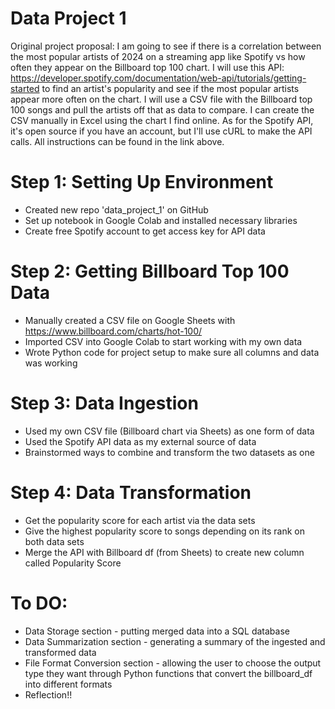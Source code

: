 # Data Project 1

Original project proposal:
I am going to see if there is a correlation between the most popular artists of 2024 on a streaming app like Spotify vs how often they appear on the Billboard top 100 chart. I will use this API: https://developer.spotify.com/documentation/web-api/tutorials/getting-started to find an artist's popularity and see if the most popular artists appear more often on the chart. I will use a CSV file with the Billboard top 100 songs and pull the artists off that as data to compare. I can create the CSV manually in Excel using the chart I find online. As for the Spotify API, it's open source if you have an account, but I'll use cURL to make the API calls. All instructions can be found in the link above.

# Step 1: Setting Up Environment
- Created new repo 'data_project_1' on GitHub
- Set up notebook in Google Colab and installed necessary libraries
- Create free Spotify account to get access key for API data

# Step 2: Getting Billboard Top 100 Data
- Manually created a CSV file on Google Sheets with https://www.billboard.com/charts/hot-100/
- Imported CSV into Google Colab to start working with my own data
- Wrote Python code for project setup to make sure all columns and data was working

# Step 3: Data Ingestion
- Used my own CSV file (Billboard chart via Sheets) as one form of data
- Used the Spotify API data as my external source of data
- Brainstormed ways to combine and transform the two datasets as one

# Step 4: Data Transformation
- Get the popularity score for each artist via the data sets
- Give the highest popularity score to songs depending on its rank on both data sets
- Merge the API with Billboard df (from Sheets) to create new column called Popularity Score

# To DO:
- Data Storage section - putting merged data into a SQL database
- Data Summarization section - generating a summary of the ingested and transformed data
- File Format Conversion section - allowing the user to choose the output type they want through Python functions that convert the billboard_df into different formats
- Reflection!!
